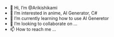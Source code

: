 - 👋 Hi, I’m @Arikishikami
- 👀 I’m interested in anime, AI Generator, C# 
- 🌱 I’m currently learning how to use AI Generetor
- 💞️ I’m looking to collaborate on ...
- 📫 How to reach me ...

<!---
Arikishikami/Arikishikami is a ✨ special ✨ repository because its `README.md` (this file) appears on your GitHub profile.
You can click the Preview link to take a look at your changes.
--->
